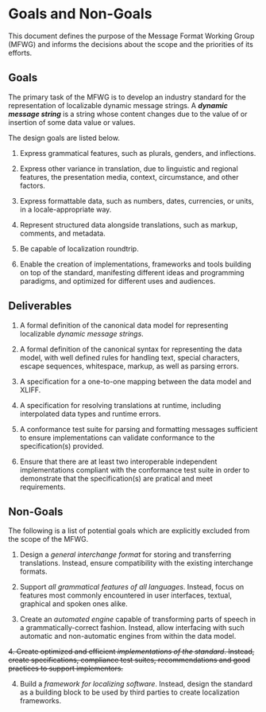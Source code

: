 # Goals and Non-Goals

This document defines the purpose of the Message Format Working Group (MFWG)
and informs the decisions about the scope and the priorities of its efforts.

## Goals

The primary task of the MFWG is to develop an industry standard for the
representation of localizable dynamic message strings. A ***dynamic message
string*** is a string whose content changes due to the value of or insertion
of some data value or values.

The design goals are listed below.

 1. Express grammatical features, such as plurals, genders, and inflections.

 2. Express other variance in translation, due to linguistic and regional
    features, the presentation media, context, circumstance, and other factors.

 3. Express formattable data, such as numbers, dates, currencies, or units, 
    in a locale-appropriate way.

 4. Represent structured data alongside translations, such as markup, comments,
    and metadata.

 5. Be capable of localization roundtrip.

 6. Enable the creation of implementations, frameworks and tools building on
    top of the standard, manifesting different ideas and programming paradigms,
    and optimized for different uses and audiences.


## Deliverables

 1. A formal definition of the canonical data model for representing
    localizable _dynamic message strings_.

 2. A formal definition of the canonical syntax for representing the data
    model, with well defined rules for handling text, special characters,
    escape sequences, whitespace, markup, as well as parsing errors.

 3. A specification for a one-to-one mapping between the data model and XLIFF.

 4. A specification for resolving translations at runtime, including
    interpolated data types and runtime errors.

 5. A conformance test suite for parsing and formatting messages sufficient to
    ensure implementations can validate conformance to the specification(s) provided.

 6. Ensure that there are at least two interoperable independent implementations
    compliant with the conformance test suite in order to demonstrate that the 
    specification(s) are pratical and meet requirements.


## Non-Goals

The following is a list of potential goals which are explicitly excluded from
the scope of the MFWG.

 1. Design a _general interchange format_ for storing and transferring
    translations. Instead, ensure compatibility with the existing interchange
    formats.

 2. Support _all grammatical features of all languages_. Instead, focus on
    features most commonly encountered in user interfaces, textual, graphical
    and spoken ones alike.

 3. Create an _automated engine_ capable of transforming parts of speech in
    a grammatically-correct fashion. Instead, allow interfacing with such
    automatic and non-automatic engines from within the data model.

 ~~4. Create optimized and efficient _implementations of the standard_.  Instead,
    create specifications, compliance test suites, recommendations and good
    practices to support implementors.~~

 4. Build a _framework for localizing software_. Instead, design the standard
    as a building block to be used by third parties to create localization
    frameworks.
